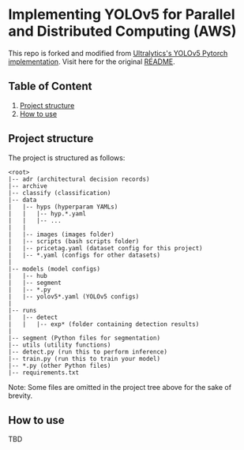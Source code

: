# Implementing YOLOv5 for Parallel and Distributed Computing (AWS)

This repo is forked and modified from [Ultralytics's YOLOv5 Pytorch implementation](https://github.com/ultralytics/yolov5). Visit here for the original [README](https://github.com/ultralytics/yolov5#readme).

## Table of Content
1. [Project structure](#project-structure)
2. [How to use](#how-to-use)

## Project structure
The project is structured as follows:
```
<root>
|-- adr (architectural decision records)
|-- archive
|-- classify (classification)
|-- data
|   |-- hyps (hyperparam YAMLs)
|   |   |-- hyp.*.yaml
|   |   |-- ...
|   |
|   |-- images (images folder)
|   |-- scripts (bash scripts folder)
|   |-- pricetag.yaml (dataset config for this project)
|   |-- *.yaml (configs for other datasets)
|
|-- models (model configs)
|   |-- hub
|   |-- segment
|   |-- *.py
|   |-- yolov5*.yaml (YOLOv5 configs)
|
|-- runs
|   |-- detect
|   |   |-- exp* (folder containing detection results)
|
|-- segment (Python files for segmentation)
|-- utils (utility functions)
|-- detect.py (run this to perform inference)
|-- train.py (run this to train your model)
|-- *.py (other Python files)
|-- requirements.txt
```
Note: Some files are omitted in the project tree above for the sake of brevity.

## How to use
TBD
